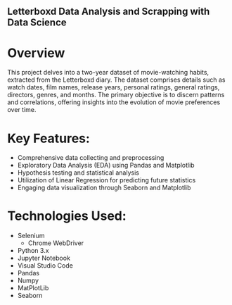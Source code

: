 ## Letterboxd Data Analysis and Scrapping with Data Science

# Overview
This project delves into a two-year dataset of movie-watching habits, extracted from the Letterboxd diary. The dataset comprises details such as watch dates, film names, release years, personal ratings, general ratings, directors, genres, and months. The primary objective is to discern patterns and correlations, offering insights into the evolution of movie preferences over time.

# Key Features:
* Comprehensive data collecting and preprocessing
* Exploratory Data Analysis (EDA) using Pandas and Matplotlib
* Hypothesis testing and statistical analysis
* Utilization of Linear Regression for predicting future statistics
* Engaging data visualization through Seaborn and Matplotlib

# Technologies Used:
* Selenium
  * Chrome WebDriver
* Python 3.x
* Jupyter Notebook
* Visual Studio Code
* Pandas
* Numpy
* MatPlotLib
* Seaborn
